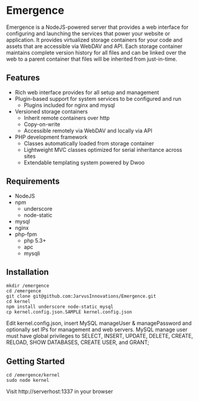 Emergence
=========

Emergence is a NodeJS-powered server that provides a web interface for configuring and launching the services that power your website or application. It provides virtualized storage containers for your code and assets that are accessible via WebDAV and API. Each storage container maintains complete version history for all files and can be linked over the web to a parent container that files will be inherited from just-in-time.


Features
---------
* Rich web interface provides for all setup and management
* Plugin-based support for system services to be configured and run
	* Plugins included for nginx and mysql
* Versioned storage containers
	* Inherit remote containers over http
	* Copy-on-write
	* Accessible remotely via WebDAV and locally via API
* PHP development framework
	* Classes automatically loaded from storage container
	* Lightweight MVC classes optimized for serial inheritance across sites
	* Extendable templating system powered by Dwoo


Requirements
-------------
* NodeJS
* npm
	* underscore
	* node-static
* mysql
* nginx
* php-fpm
	* php 5.3+
	* apc
	* mysqli


Installation
--------------
	mkdir /emergence
	cd /emergence
	git clone git@github.com:JarvusInnovations/Emergence.git
	cd kernel
	npm install underscore node-static mysql
	cp kernel.config.json.SAMPLE kernel.config.json
	
Edit kernel.config.json, insert MySQL manageUser & managePassword and optionally set IPs for management and web servers. MySQL manage user must have global privileges to SELECT, INSERT, UPDATE, DELETE, CREATE, RELOAD, SHOW DATABASES, CREATE USER, and GRANT;


Getting Started
------------------
	cd /emergence/kernel
	sudo node kernel


Visit http://serverhost:1337 in your browser
